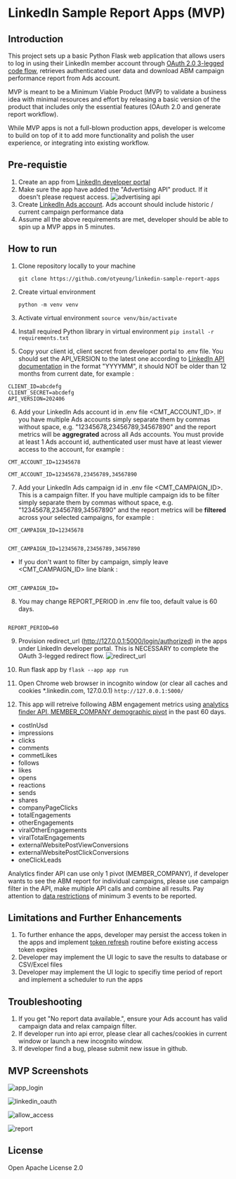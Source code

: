 # LinkedIn Sample Report Apps (MVP)

## Introduction

This project sets up a basic Python Flask web application that allows users to log in using their LinkedIn member account through [OAuth 2.0 3-legged code flow](https://learn.microsoft.com/en-gb/linkedin/shared/authentication/authorization-code-flow?context=linkedin%2Fcontext&tabs=HTTPS1), retrieves authenticated user data and download ABM campaign performance report from Ads account.

MVP is meant to be a Minimum Viable Product (MVP) to validate a business idea with minimal resources and effort by releasing a basic version of the product that includes only the essential features (OAuth 2.0 and generate report workflow).

While MVP apps is not a full-blown production apps, developer is welcome to build on top of it to add more functionality and polish the user experience, or integrating into existing workflow.

## Pre-requistie

1. Create an app from [LinkedIn developer portal](https://developer.linkedin.com)
2. Make sure the app have added the "Advertising API" product. If it doesn't please request access. ![advertising api](screenshots/advertising_api.png)
3. Create [LinkedIn Ads account](https://www.linkedin.com/help/linkedin/answer/a426102/create-an-ad-account-in-campaign-manager-as-a-new-advertiser). Ads account should include historic / current campaign performance data
4. Assume all the above requirements are met, developer should be able to spin up a MVP apps in 5 minutes.

## How to run

1. Clone repository locally to your machine

   `git clone https://github.com/otyeung/linkedin-sample-report-apps`

2. Create virtual environment

   `python -m venv venv`

3. Activate virtual environment
   `source venv/bin/activate`

4. Install required Python library in virtual environment
   `pip install -r requirements.txt`

5. Copy your client id, client secret from developer portal to .env file. You should set the API_VERSION to the latest one according to [LinkedIn API documentation](https://learn.microsoft.com/en-us/linkedin/marketing/versioning?view=li-lms-2024-06) in the format "YYYYMM", it should NOT be older than 12 months from current date, for example :

```
CLIENT_ID=abcdefg
CLIENT_SECRET=abcdefg
API_VERSION=202406
```

6. Add your LinkedIn Ads account id in .env file <CMT_ACCOUNT_ID>. If you have multiple Ads accounts simply separate them by commas without space, e.g. "12345678,23456789,34567890" and the report metrics will be **aggregrated** across all Ads accounts. You must provide at least 1 Ads account id, authenticated user must have at least viewer access to the account, for example :

```
CMT_ACCOUNT_ID=12345678
```

```
CMT_ACCOUNT_ID=12345678,23456789,34567890
```

7. Add your LinkedIn Ads campaign id in .env file <CMT_CAMPAIGN_ID>. This is a campaign filter. If you have multiple campaign ids to be filter simply separate them by commas without space, e.g. "12345678,23456789,34567890" and the report metrics will be **filtered** across your selected campaigns, for example :

```
CMT_CAMPAIGN_ID=12345678
```

```

CMT_CAMPAIGN_ID=12345678,23456789,34567890

```

- If you don't want to filter by campaign, simply leave <CMT_CAMPAIGN_ID> line blank :

```

CMT_CAMPAIGN_ID=

```

8. You may change REPORT_PERIOD in .env file too, default value is 60 days.

```

REPORT_PERIOD=60

```

9. Provision redirect_url (http://127.0.0.1:5000/login/authorized) in the apps under LinkedIn developer portal. This is NECESSARY to complete the OAuth 3-legged redirect flow.
   ![redirect_url](screenshots/redirect_url.png)

10. Run flask app by
    `flask --app app run`

11. Open Chrome web browser in incognito window (or clear all caches and cookies \*.linkedin.com, 127.0.0.1)
    `http://127.0.0.1:5000/`

12. This app will retreive following ABM engagement metrics using [analytics finder API, MEMBER_COMPANY demographic pivot](https://learn.microsoft.com/en-us/linkedin/marketing/integrations/ads-reporting/ads-reporting?view=li-lms-2024-05&tabs=http#statistics-finder) in the past 60 days.

- costInUsd
- impressions
- clicks
- comments
- commetLikes
- follows
- likes
- opens
- reactions
- sends
- shares
- companyPageClicks
- totalEngagements
- otherEngagements
- viralOtherEngagements
- viralTotalEngagements
- externalWebsitePostViewConversions
- externalWebsitePostClickConversions
- oneClickLeads

Analytics finder API can use only 1 pivot (MEMBER_COMPANY), if developer wants to see the ABM report for individual campaigns, please use campaign filter in the API, make multiple API calls and combine all results. Pay attention to [data restrictions](https://learn.microsoft.com/en-us/linkedin/marketing/integrations/ads-reporting/ads-reporting?view=li-lms-2024-06&tabs=http#restrictions) of minimum 3 events to be reported.

## Limitations and Further Enhancements

1. To further enhance the apps, developer may persist the access token in the apps and implement [token refresh](https://learn.microsoft.com/en-gb/linkedin/shared/authentication/authorization-code-flow?context=linkedin%2Fcontext&tabs=HTTPS1#step-5-refresh-access-token) routine before existing access token expires
2. Developer may implement the UI logic to save the results to database or CSV/Excel files
3. Developer may implement the UI logic to specifiy time period of report and implement a scheduler to run the apps

## Troubleshooting

1. If you get "No report data available.", ensure your Ads account has valid campaign data and relax campaign filter.
2. If developer run into api error, please clear all caches/cookies in current window or launch a new incognito window.
3. If developer find a bug, please submit new issue in github.

## MVP Screenshots

![app_login](screenshots/app_login.png)

![linkedin_oauth](screenshots/linkedin_oauth.png)

![allow_access](screenshots/allow_access.png)

![report](screenshots/report.png)

## License

Open Apache License 2.0
